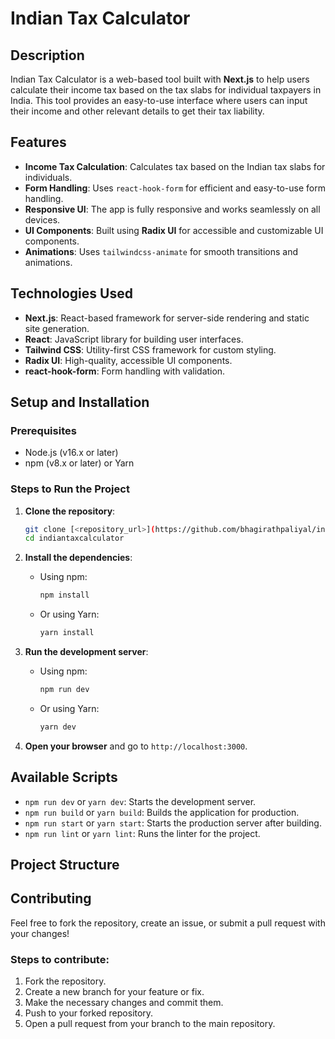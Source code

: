 # Indian Tax Calculator

## Description

Indian Tax Calculator is a web-based tool built with **Next.js** to help users calculate their income tax based on the tax slabs for individual taxpayers in India. This tool provides an easy-to-use interface where users can input their income and other relevant details to get their tax liability.

## Features

- **Income Tax Calculation**: Calculates tax based on the Indian tax slabs for individuals.
- **Form Handling**: Uses `react-hook-form` for efficient and easy-to-use form handling.
- **Responsive UI**: The app is fully responsive and works seamlessly on all devices.
- **UI Components**: Built using **Radix UI** for accessible and customizable UI components.
- **Animations**: Uses `tailwindcss-animate` for smooth transitions and animations.

## Technologies Used

- **Next.js**: React-based framework for server-side rendering and static site generation.
- **React**: JavaScript library for building user interfaces.
- **Tailwind CSS**: Utility-first CSS framework for custom styling.
- **Radix UI**: High-quality, accessible UI components.
- **react-hook-form**: Form handling with validation.

## Setup and Installation

### Prerequisites

- Node.js (v16.x or later)
- npm (v8.x or later) or Yarn

### Steps to Run the Project

1. **Clone the repository**:
    ```bash
    git clone [<repository_url>](https://github.com/bhagirathpaliyal/indianTaxCalculator/)
    cd indiantaxcalculator
    ```

2. **Install the dependencies**:
    - Using npm:
      ```bash
      npm install
      ```
    - Or using Yarn:
      ```bash
      yarn install
      ```

3. **Run the development server**:
    - Using npm:
      ```bash
      npm run dev
      ```
    - Or using Yarn:
      ```bash
      yarn dev
      ```

4. **Open your browser** and go to `http://localhost:3000`.

## Available Scripts

- `npm run dev` or `yarn dev`: Starts the development server.
- `npm run build` or `yarn build`: Builds the application for production.
- `npm run start` or `yarn start`: Starts the production server after building.
- `npm run lint` or `yarn lint`: Runs the linter for the project.

## Project Structure



## Contributing

Feel free to fork the repository, create an issue, or submit a pull request with your changes!

### Steps to contribute:

1. Fork the repository.
2. Create a new branch for your feature or fix.
3. Make the necessary changes and commit them.
4. Push to your forked repository.
5. Open a pull request from your branch to the main repository.


